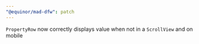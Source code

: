 ```yaml
---
"@equinor/mad-dfw": patch
---
```


`PropertyRow` now correctly displays value when not in a `ScrollView` and on mobile
